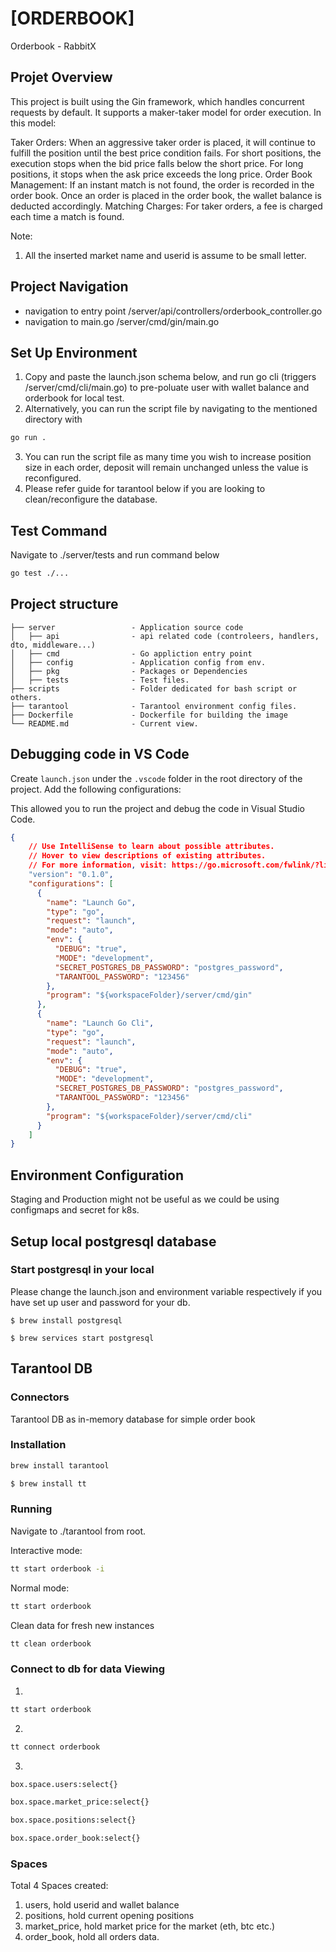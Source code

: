 # [ORDERBOOK]

Orderbook - RabbitX

## Projet Overview

This project is built using the Gin framework, which handles concurrent requests by default. It supports a maker-taker model for order execution. In this model:

Taker Orders: When an aggressive taker order is placed, it will continue to fulfill the position until the best price condition fails. For short positions, the execution stops when the bid price falls below the short price. For long positions, it stops when the ask price exceeds the long price.
Order Book Management: If an instant match is not found, the order is recorded in the order book. Once an order is placed in the order book, the wallet balance is deducted accordingly.
Matching Charges: For taker orders, a fee is charged each time a match is found.

Note:
1. All the inserted market name and userid is assume to be small letter.

## Project Navigation
- navigation to entry point /server/api/controllers/orderbook_controller.go 
- navigation to main.go /server/cmd/gin/main.go

## Set Up Environment
1. Copy and paste the launch.json schema below, and run go cli (triggers /server/cmd/cli/main.go) to pre-poluate user with wallet balance and orderbook for local test.
2. Alternatively, you can run the script file by navigating to the mentioned directory with 
```sh
go run .
```
3. You can run the script file as many time you wish to increase position size in each order, deposit will remain unchanged unless the value is reconfigured.
4. Please refer guide for tarantool below if you are looking to clean/reconfigure the database.

## Test Command

Navigate to ./server/tests and run command below

```sh
go test ./...
```

## Project structure

    ├── server                 - Application source code
    │   ├── api                - api related code (controleers, handlers, dto, middleware...)
    │   ├── cmd                - Go appliction entry point
    │   ├── config             - Application config from env.
    │   ├── pkg                - Packages or Dependencies
    │   ├── tests              - Test files.  
    ├── scripts                - Folder dedicated for bash script or others.
    ├── tarantool              - Tarantool environment config files.
    ├── Dockerfile             - Dockerfile for building the image
    └── README.md              - Current view.

## Debugging code in VS Code

Create `launch.json` under the `.vscode` folder in the root directory of the project. Add the following configurations:

This allowed you to run the project and debug the code in Visual Studio Code.

```json
{
    // Use IntelliSense to learn about possible attributes.
    // Hover to view descriptions of existing attributes.
    // For more information, visit: https://go.microsoft.com/fwlink/?linkid=830387
    "version": "0.1.0",
    "configurations": [
      {
        "name": "Launch Go",
        "type": "go",
        "request": "launch",
        "mode": "auto",
        "env": {
          "DEBUG": "true",
          "MODE": "development",
          "SECRET_POSTGRES_DB_PASSWORD": "postgres_password",
          "TARANTOOL_PASSWORD": "123456"
        },
        "program": "${workspaceFolder}/server/cmd/gin"
      },
      {
        "name": "Launch Go Cli",
        "type": "go",
        "request": "launch",
        "mode": "auto",
        "env": {
          "DEBUG": "true",
          "MODE": "development",
          "SECRET_POSTGRES_DB_PASSWORD": "postgres_password",
          "TARANTOOL_PASSWORD": "123456"
        },
        "program": "${workspaceFolder}/server/cmd/cli"
      }
    ]
}
```
## Environment Configuration

Staging and Production might not be useful as we could be using configmaps and secret for k8s.

## Setup local postgresql database

### Start postgresql in your local

Please change the launch.json and environment variable respectively if you have set up user and password for your db.

```shell
$ brew install postgresql

$ brew services start postgresql
```

## Tarantool DB
### Connectors

Tarantool DB as in-memory database for simple order book

### Installation
```sh
brew install tarantool
```

```sh
$ brew install tt
```
### Running
Navigate to ./tarantool from root.

Interactive mode:
```sh
tt start orderbook -i
```

Normal mode:
```sh
tt start orderbook
```

Clean data for fresh new instances
```sh
tt clean orderbook
```

### Connect to db for data Viewing
1. 
```sh
tt start orderbook
```

2.
```sh
tt connect orderbook
```

3.
```sh
box.space.users:select{}
```
```sh
box.space.market_price:select{}
```
```sh
box.space.positions:select{}
```
```sh
box.space.order_book:select{}
```

### Spaces
Total 4 Spaces created:
1. users, hold userid and wallet balance
2. positions, hold current opening positions
3. market_price, hold market price for the market (eth, btc etc.)
4. order_book, hold all orders data.

